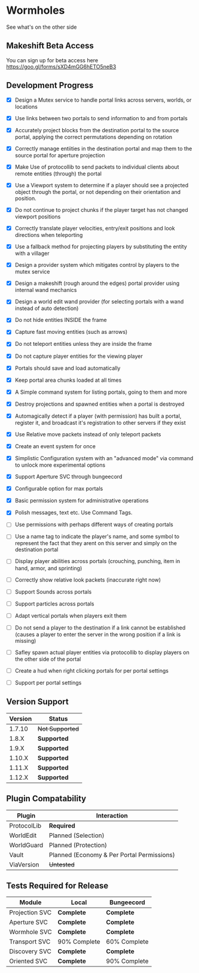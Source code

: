 # Wormholes
See what's on the other side

## Makeshift Beta Access
You can sign up for beta access here https://goo.gl/forms/sXD4mGG6hETO5neB3

## Development Progress
- [x] Design a Mutex service to handle portal links across servers, worlds, or locations
- [x] Use links between two portals to send information to and from portals
- [x] Accurately project blocks from the destination portal to the source portal, applying the correct permutations depending on rotation
- [x] Correctly manage entiities in the destination portal and map them to the source portal for aperture projection
- [x] Make Use of protocollib to send packets to individual clients about remote entities (through) the portal
- [x] Use a Viewport system to determine if a player should see a projected object through the portal, or not depending on their orientation and position.
- [x] Do not continue to project chunks if the player target has not changed viewport positions
- [x] Correctly translate player velocities, entry/exit positions and look directions when teleporting
- [x] Use a fallback method for projecting players by substituting the entity with a villager
- [x] Design a provider system which mitigates control by players to the mutex service
- [x] Design a makeshift (rough around the edges) portal provider using internal wand mechanics
- [x] Design a world edit wand provider (for selecting portals with a wand instead of auto detection)
- [x] Do not hide entities INSIDE the frame
- [x] Capture fast moving entities (such as arrows)
- [x] Do not teleport entities unless they are inside the frame
- [x] Do not capture player entities for the viewing player
- [x] Portals should save and load automatically
- [x] Keep portal area chunks loaded at all times
- [x] A Simple command system for listing portals, going to them and more
- [x] Destroy projections and spawned entities when a portal is destroyed
- [x] Automagically detect if a player (with permission) has built a portal, register it, and broadcast it's registration to other servers if they exist
- [x] Use Relative move packets instead of only teleport packets
- [x] Create an event system for once
- [x] Simplistic Configuration system with an "advanced mode" via command to unlock more experimental options
- [x] Support Aperture SVC through bungeecord
- [x] Configurable option for max portals
- [x] Basic permission system for administrative operations
- [x] Polish messages, text etc. Use Command Tags.
- [ ] Use permissions with perhaps different ways of creating portals
- [ ] Use a name tag to indicate the player's name, and some symbol to represent the fact that they arent on this server and simply on the destination portal
- [ ] Display player abilities across portals (crouching, punching, item in hand, armor, and sprinting)
- [ ] Correctly show relative look packets (inaccurate right now)
- [ ] Support Sounds across portals
- [ ] Support particles across portals
- [ ] Adapt vertical portals when players exit them
- [ ] Do not send a player to the destination if a link cannot be established (causes a player to enter the server in the wrong position if a link is missing)
- [ ] Safley spawn actual player entities via protocollib to display players on the other side of the portal
- [ ] Create a hud when right clicking portals for per portal settings
- [ ] Support per portal settings


## Version Support
| Version | Status    |
|---------|-----------|
| 1.7.10  | ~~Not Supported~~   |
| 1.8.X   | **Supported**   |
| 1.9.X   | **Supported** |
| 1.10.X  | **Supported**   |
| 1.11.X  | **Supported**   |
| 1.12.X  | **Supported**   |

## Plugin Compatability
| Plugin      | Interaction                                |
|-------------|--------------------------------------------|
| ProtocolLib | **Required**                                   |
| WorldEdit   | Planned (Selection)                        |
| WorldGuard  | Planned (Protection)                       |
| Vault       | Planned (Economy & Per Portal Permissions) |
| ViaVersion  | ~~Untested~~                                   |

## Tests Required for Release
| Module         | Local         | Bungeecord   |
|----------------|---------------|--------------|
| Projection SVC | **Complete** | **Complete** |
| Aperture SVC   | **Complete** | **Complete** |
| Wormhole SVC   | **Complete** | **Complete** |
| Transport SVC  | 90% Complete  | 60% Complete |
| Discovery SVC  | **Complete** | **Complete** |
| Oriented SVC   | **Complete** | 90% Complete |
